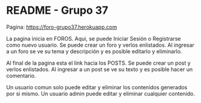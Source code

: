 
# README - Grupo 37


Pagina:
https://foro-grupo37.herokuapp.com

La pagina inicia en FOROS. Aqui, se puede Iniciar Sesión o Registrarse como nuevo usuario. Se puede crear un foro y verlos enlistados. Al ingresar a un foro se ve su tema y descripción y es posible editarlo y eliminarlo.

Al final de la pagina esta el link hacia los POSTS. Se puede crear un post y verlos enlistados. Al ingresar a un post se ve su texto y es posible hacer un comentario.

Un usuario comun solo puede editar y eliminar los contenidos generados por si mismo. Un usuario admin puede editar y eliminar cualquier contenido.
